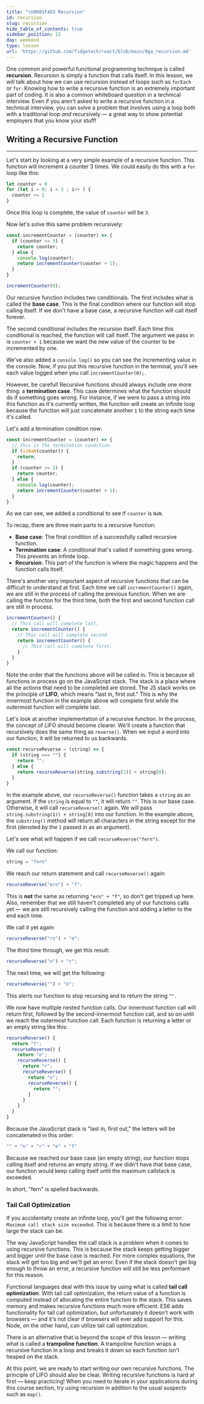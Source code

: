 ```yaml
---
title: "\U0001F4D3 Recursion"
id: recursion
slug: recursion
hide_table_of_contents: true
sidebar_position: 12
day: weekend
type: lesson
url: 'https://github.com/fidgetech/react/blob/main/0ga_recursion.md'
---
```


One common and powerful functional programming technique is called **recursion**. Recursion is simply a function that calls itself. In this lesson, we will talk about how we can use recursion instead of loops such as `forEach` or `for`. Knowing how to write a recursive function is an extremely important part of coding. It is also a common whiteboard question in a technical interview. Even if you aren't asked to write a recursive function in a technical interview, you can solve a problem that involves using a loop both with a traditional loop _and_ recursively — a great way to show potential employers that you know your stuff!

## Writing a Recursive Function
---

Let's start by looking at a very simple example of a recursive function. This function will increment a counter 3 times. We could easily do this with a `for` loop like this:

```javascript
let counter = 0
for (let i = 0; i < 3 ; i++ ) {
  counter += 1
}
```

Once this loop is complete, the value of `counter` will be `3`.

Now let's solve this same problem recursively:

```js
const incrementCounter = (counter) => {
  if (counter >= 3) {
    return counter;
  } else {
    console.log(counter);
    return incrementCounter(counter + 1);
  }
}

incrementCounter(0);
```

Our recursive function includes two conditionals. The first includes what is called the **base case**. This is the final condition where our function will stop calling itself. If we don't have a base case, a recursive function will call itself forever.

The second conditional includes the recursion itself. Each time this conditional is reached, the function will call itself. The argument we pass in is `counter + 1` because we want the new value of the counter to be incremented by one.

We've also added a `console.log()` so you can see the incrementing value in the console. Now, if you put this recursive function in the terminal, you'll see each value logged when you call `incrementCounter(0);`.

However, be careful! Recursive functions should always include one more thing: a **termination case**. This case determines what the function should do if something goes wrong. For instance, if we were to pass a string into this function as it's currently written, the function will create an infinite loop because the function will just concatenate another `1` to the string each time it's called.

Let's add a termination condition now:

```javascript
const incrementCounter = (counter) => {
  // This is the termination condition.
  if (isNaN(counter)) {
    return;
  }
  if (counter >= 3) {
    return counter;
  } else {
    console.log(counter);
    return incrementCounter(counter + 1);
  }
}
```

As we can see, we added a conditional to see if `counter` is `NaN`. 

To recap, there are three main parts to a recursive function:

* **Base case**: The final condition of a successfully called recursive function.
* **Termination case**: A conditional that's called if something goes wrong. This prevents an infinite loop.
* **Recursion**: This part of the function is where the magic happens and the function calls itself.

There's another very important aspect of recursive functions that can be difficult to understand at first. Each time we call `incrementCounter()` again, we are still in the process of calling the previous function. When we are calling the functon for the third time, both the first and second function call are still in process.

```js
incrementCounter() {
  // This call will complete last.
  return incrementCounter() {
    // This call will complete second.
    return incrementCounter() {
      // This call will complete first.
    }
  }
}
```

Note the order that the functions above will be called in. This is because all functions in process go on the JavaScript stack. The stack is a place where all the actions that need to be completed are stored. The JS stack works on the principle of **LIFO**, which means "last in, first out." This is why the innermost function in the example above will complete first while the outermost function will complete last.

Let's look at another implementation of a recursive function. In the process, the concept of LIFO should become clearer. We'll create a function that recursively does the same thing as `reverse()`. When we input a word into our function, it will be returned to us backwards.

```js
const recurseReverse = (string) => {
  if (string === "") {
    return "";
  } else {
    return recurseReverse(string.substring(1)) + string[0];
  }
}
```

In the example above, our `recurseReverse()` function takes a `string` as an argument. If the `string` is equal to `""`, it will return `""`. This is our base case. Otherwise, it will call `recurseReverse()` again. We will pass `string.substring(1)) + string[0]` into our function. In the example above, the `substring()` method will return all characters in the string except for the first (denoted by the `1` passed in as an argument).

Let's see what will happen if we call `recurseReverse("fern")`.

We call our function:

```javascript
string = "fern"
```

We reach our return statement and call `recurseReverse()` again:

```javascript
recurseReverse("ern") + "f";
```

This is **not** the same as returning `"ern" + "f"`, so don't get tripped up here. Also, remember that we still haven't completed any of our functions calls yet — we are still recursively calling the function and adding a letter to the end each time.

We call it yet again:

```javascript
recurseReverse("rn") + "e";
```

The third time through, we get this result:

```javascript
recurseReverse("n") + "r";
```

The next time, we will get the following:

```javascript
recurseReverse("") + "n";
```

This alerts our function to stop recursing and to return the string `""`.

We now have multiple nested function calls. Our innermost function call will return first, followed by the second-innermost function call, and so on until we reach the outermost function call. Each function is returning a letter or an empty string like this:

```js
recurseReverse() {
  return "f";
  recurseReverse() {
    return "e";
    recurseReverse() {
      return "r";
      recurseReverse() {
        return "n";
        recurseReverse() {
          return "";
        }
      }
    }
  }
}
```

Because the JavaScript stack is "last in, first out," the letters will be concatenated in this order:

```javascript
"" + "n" + "r" + "e" + "f"
```

Because we reached our base case (an empty string), our function stops calling itself and returns an empty string. If we didn't have that base case, our function would keep calling itself until the maximum callstack is exceeded.

In short, "fern" is spelled backwards.

### Tail Call Optimization

If you accidentally create an infinite loop, you'll get the following error: `Maximum call stack size exceeded`. This is because there is a limit to how large the stack can be.

The way JavaScript handles the call stack is a problem when it comes to using recursive functions. This is because the stack keeps getting bigger and bigger until the base case is reached. For more complex equations, the stack will get too big and we'll get an error. Even if the stack doesn't get big enough to throw an error, a recursive function will still be less performant for this reason.

Functional languages deal with this issue by using what is called **tail call optimization**. With tail call optimization, the return value of a function is computed instead of allocating the entire function to the stack. This saves memory and makes recursive functions much more efficient. ES6 adds functionality for tail call optimization, but unfortunately it doesn't work with browsers — and it's not clear if browsers will ever add support for this. Node, on the other hand, can utilize tail call optimization.

There is an alternative that is beyond the scope of this lesson — writing what is called a **trampoline function**. A trampoline function wraps a recursive function in a loop and breaks it down so each function isn't heaped on the stack.

At this point, we are ready to start writing our own recursive functions. The principle of LIFO should also be clear. Writing recursive functions is hard at first — keep practicing! When you need to iterate in your applications during this course section, try using recursion in addition to the usual suspects such as `map()`.
